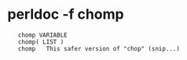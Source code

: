 perldoc -f chomp
==========

       chomp VARIABLE
       chomp( LIST )
       chomp   This safer version of "chop" (snip...)
